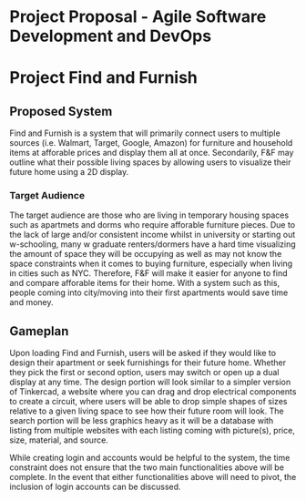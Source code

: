 # Project Proposal - Agile Software Development and DevOps

# Project Find and Furnish 

## Proposed System 

Find and Furnish is a system that will primarily connect users to multiple sources (i.e. Walmart, Target, Google, Amazon) for furniture and household items at afforable prices and display them all at once. Secondarily, F&F may outline what their possible living spaces by allowing users to visualize their future home using a 2D display.   

### Target Audience 

The target audience are those who are living in temporary housing spaces such as apartmets and dorms who require afforable furniture pieces. Due to the lack of large and/or consistent income whilst in university or starting out w-schooling, many w graduate renters/dormers have a hard time visualizing the amount of space they will be occupying as well as may not know the space constraints when it comes to buying furniture, especially when living in cities such as NYC. Therefore, F&F will make it easier for anyone to find and compare afforable items for their home. With a system such as this, people coming into city/moving into their first apartments would save time and money. 

## Gameplan 

Upon loading Find and Furnish, users will be asked if they would like to design their apartment or seek furnishings for their future home. Whether they pick the first or second option, users may switch or open up a dual display at any time. The design portion will look similar to a simpler version of Tinkercad, a website where you can drag and drop electrical components to create a circuit, where users will be able to drop simple shapes of sizes relative to a given living space to see how their future room will look. The search portion will be less graphics heavy as it will be a database with listing from multiple websites with each listing coming with picture(s), price, size, material, and source. 

While creating login and accounts would be helpful to the system, the time constraint does not ensure that the two main functionalities above will be complete. In the event that either functionalities above will need to pivot, the inclusion of login accounts can be discussed. 

